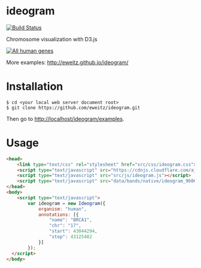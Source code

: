 # ideogram

[![Build Status](https://travis-ci.org/eweitz/ideogram.svg?branch=master)](https://travis-ci.org/eweitz/ideogram)

Chromosome visualization with D3.js

[![All human genes](https://github.com/eweitz/ideogram/blob/master/examples/ideogram_histogram_all_human_genes.png)](http://eweitz.github.io/ideogram/annotations_histogram.html)

More examples: http://eweitz.github.io/ideogram/

# Installation

```
$ cd <your local web server document root>
$ git clone https://github.com/eweitz/ideogram.git
```

Then go to [http://localhost/ideogram/examples](http://localhost/ideogram/examples).

# Usage
```html
<head>
    <link type="text/css" rel="stylesheet" href="src/css/ideogram.css">
    <script type="text/javascript" src="https://cdnjs.cloudflare.com/ajax/libs/d3/3.5.17/d3.min.js"></script>
    <script type="text/javascript" src="src/js/ideogram.js"></script>
    <script type="text/javascript" src="data/bands/native/ideogram_9606_GCF_000001305.14_850_V1.js"></script>
</head>
<body>
    <script type="text/javascript">
        var ideogram = new Ideogram({
            organism: "human",
            annotations: [{
                "name": "BRCA1",
                "chr": "17",
                "start": 43044294,
                "stop": 43125482
            }]
        });
  </script>
</body>
```

